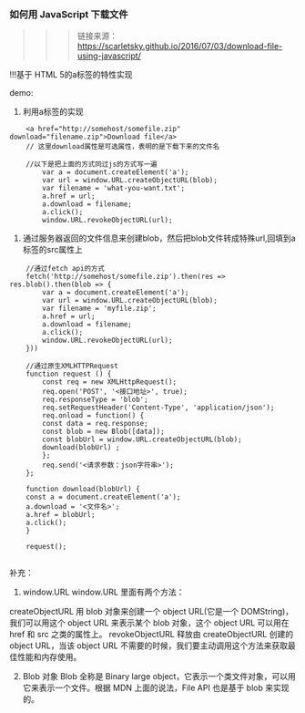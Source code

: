 ### 如何用 JavaScript 下载文件
>>>链接来源：https://scarletsky.github.io/2016/07/03/download-file-using-javascript/

!!!基于 HTML 5的a标签的特性实现

demo:
1. 利用a标签的实现
```
    <a href="http://somehost/somefile.zip" download="filename.zip">Download file</a>
    // 这里download属性是可选属性，表明的是下载下来的文件名

    //以下是把上面的方式同过js的方式写一遍
        var a = document.createElement('a');
        var url = window.URL.createObjectURL(blob);
        var filename = 'what-you-want.txt';
        a.href = url;
        a.download = filename;
        a.click();
        window.URL.revokeObjectURL(url);
```

1. 通过服务器返回的文件信息来创建blob，然后把blob文件转成特殊url,回填到a标签的src属性上
```
    //通过fetch api的方式
    fetch('http://somehost/somefile.zip').then(res => res.blob().then(blob => {
        var a = document.createElement('a');
        var url = window.URL.createObjectURL(blob);
        var filename = 'myfile.zip';
        a.href = url;
        a.download = filename;
        a.click();
        window.URL.revokeObjectURL(url);
    }))

    //通过原生XMLHTTPRequest
    function request () {
        const req = new XMLHttpRequest();
        req.open('POST', '<接口地址>', true);
        req.responseType = 'blob';
        req.setRequestHeader('Content-Type', 'application/json');
        req.onload = function() {
        const data = req.response;
        const blob = new Blob([data]);
        const blobUrl = window.URL.createObjectURL(blob);
        download(blobUrl) ;
        };
        req.send('<请求参数：json字符串>');
    };

    function download(blobUrl) {
    const a = document.createElement('a');
    a.download = '<文件名>';
    a.href = blobUrl;
    a.click();
    }

    request();


```

补充：
1. window.URL
window.URL 里面有两个方法：

createObjectURL 用 blob 对象来创建一个 object URL(它是一个 DOMString)，我们可以用这个 object URL 来表示某个 blob 对象，这个 object URL 可以用在 href 和 src 之类的属性上。
revokeObjectURL 释放由 createObjectURL 创建的 object URL，当该 object URL 不需要的时候，我们要主动调用这个方法来获取最佳性能和内存使用。

2. Blob 对象
Blob 全称是 Binary large object，它表示一个类文件对象，可以用它来表示一个文件。根据 MDN 上面的说法，File API 也是基于 blob 来实现的。

